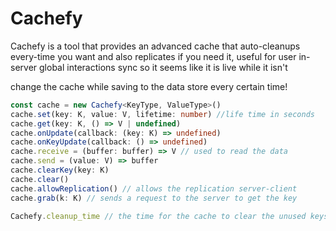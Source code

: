 
# Cachefy
Cachefy is a tool that provides an advanced cache that auto-cleanups every-time you want and also replicates if you need it, useful for user in-server global interactions sync so it seems like it is live while it isn't

change the cache while saving to the data store every certain time!

```typescript
const cache = new Cachefy<KeyType, ValueType>()
cache.set(key: K, value: V, lifetime: number) //life time in seconds
cache.get(key: K, () => V | undefined)
cache.onUpdate(callback: (key: K) => undefined)
cache.onKeyUpdate(callback: () => undefined)
cache.receive = (buffer: buffer) => V // used to read the data
cache.send = (value: V) => buffer
cache.clearKey(key: K)
cache.clear()
cache.allowReplication() // allows the replication server-client
cache.grab(k: K) // sends a request to the server to get the key

Cachefy.cleanup_time // the time for the cache to clear the unused keys
```
